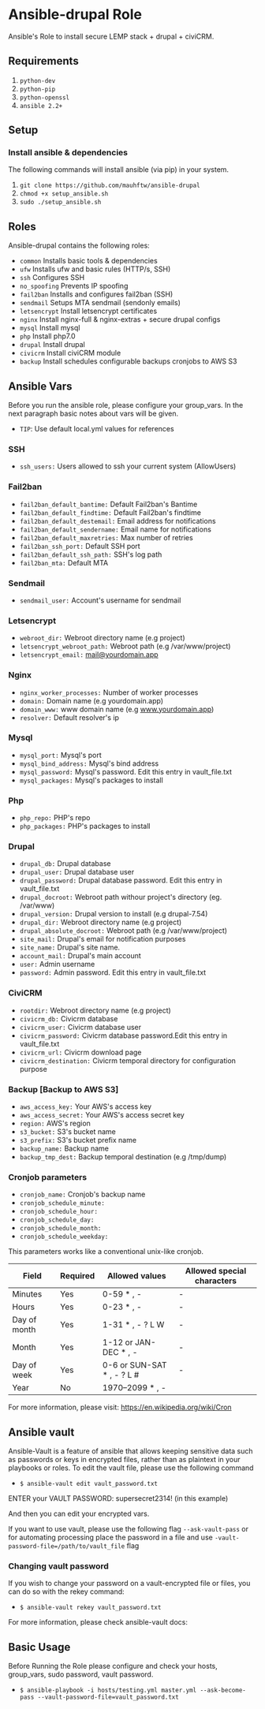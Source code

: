 # Ansible-drupal Role

Ansible's Role to install secure LEMP stack + drupal + civiCRM. 

## Requirements

1. `python-dev` 
2. `python-pip`
3. `python-openssl`
4. `ansible 2.2+`

## Setup

### Install ansible & dependencies

The following commands will install ansible (via pip) in your system.

1. `git clone https://github.com/mauhftw/ansible-drupal`
2. `chmod +x setup_ansible.sh`
3. `sudo ./setup_ansible.sh`

## Roles

Ansible-drupal contains the following roles:

- `common`	Installs basic tools & dependencies
- `ufw`		Installs ufw and basic rules (HTTP/s, SSH)
- `ssh`		Configures SSH
- `no_spoofing`	Prevents IP spoofing
- `fail2ban` 	Installs and configures fail2ban (SSH)
- `sendmail`	Setups MTA sendmail (sendonly emails)
- `letsencrypt`	Install letsencrypt certificates
- `nginx`		Install nginx-full & nginx-extras + secure drupal configs
- `mysql`		Install mysql
- `php`		Install php7.0
- `drupal`	Install drupal
- `civicrm`	Install civiCRM module
- `backup`	Install schedules configurable backups cronjobs to AWS S3

## Ansible Vars

Before you run the ansible role, please configure your group_vars. In the next paragraph basic notes about vars will be given.

- `TIP`: Use default local.yml values for references


### SSH
- `ssh_users:`	  Users allowed to ssh your current system (AllowUsers)
  
### Fail2ban
- `fail2ban_default_bantime:`     Default Fail2ban's Bantime
- `fail2ban_default_findtime:`    Default Fail2ban's findtime
- `fail2ban_default_destemail:`   Email address for notifications
- `fail2ban_default_sendername:`  Email name for notifications
- `fail2ban_default_maxretries:`  Max number of retries
- `fail2ban_ssh_port:`            Default SSH port
- `fail2ban_default_ssh_path:`    SSH's log path
- `fail2ban_mta:`                 Default MTA

### Sendmail
- `sendmail_user:` Account's username for sendmail

### Letsencrypt
- `webroot_dir:` Webroot directory name (e.g project)
- `letsencrypt_webroot_path:` Webroot path (e.g /var/www/project)
- `letsencrypt_email:` mail@yourdomain.app

### Nginx
- `nginx_worker_processes:` Number of worker processes
- `domain:` Domain name (e.g yourdomain.app)
- `domain_www:` www domain name (e.g www.yourdomain.app)
- `resolver:` Default resolver's ip

### Mysql
- `mysql_port:` Mysql's port
- `mysql_bind_address:` Mysql's bind address
- `mysql_password:` Mysql's password. Edit this entry in vault_file.txt 
- `mysql_packages:` Mysql's packages to install

### Php
- `php_repo:` PHP's repo
- `php_packages:` PHP's packages to install


### Drupal
- `drupal_db:` Drupal database
- `drupal_user:` Drupal database user
- `drupal_password:` Drupal database password. Edit this entry in vault_file.txt
- `drupal_docroot:` Webroot path withour project's directory (eg. /var/www)
- `drupal_version:` Drupal version to install (e.g drupal-7.54)
- `drupal_dir:` Webroot directory name (e.g project)
- `drupal_absolute_docroot:` Webroot path (e.g /var/www/project)
- `site_mail:` Drupal's email for notification purposes
- `site_name:` Drupal's site name. 
- `account_mail:` Drupal's main account
- `user:` Admin username 
- `password:` Admin password. Edit this entry in vault_file.txt 

### CiviCRM
- `rootdir:` Webroot directory name (e.g project)
- `civicrm_db:` Civicrm database
- `civicrm_user:` Civicrm database user
- `civicrm_password:` Civicrm database password.Edit this entry in vault_file.txt 
- `civicrm_url:` Civicrm download page
- `civicrm_destination:` Civicrm temporal directory for configuration purpose

### Backup     [Backup to AWS S3]
- `aws_access_key:` Your AWS's access key
- `aws_access_secret:` Your AWS's access secret key
- `region:` AWS's region
- `s3_bucket:` S3's bucket name
- `s3_prefix:` S3's bucket prefix name
- `backup_name:` Backup name
- `backup_tmp_dest:` Backup temporal destination (e.g /tmp/dump)

### Cronjob parameters

- `cronjob_name:` Cronjob's backup name
- `cronjob_schedule_minute:` 
- `cronjob_schedule_hour:` 
- `cronjob_schedule_day:` 
- `cronjob_schedule_month:` 
- `cronjob_schedule_weekday:` 

This parameters works like a conventional unix-like cronjob.


Field	| Required | Allowed values |	Allowed special characters |
------|----------| ---------------|----------------------------|
Minutes |	Yes |	0-59	* , - | - 
Hours |	Yes | 	0-23	* , -	 | - 
Day of month |	Yes |	1-31	* , - ? L W |	- 
Month |	Yes |	1-12 or JAN-DEC	* , - |	- 
Day of week |	Yes |	0-6 or SUN-SAT	* , - ? L # |	- 
Year |	No | 	1970–2099	* , - 


For more information, please visit: https://en.wikipedia.org/wiki/Cron


## Ansible vault

Ansible-Vault is a feature of ansible that allows keeping sensitive data such as passwords or keys in encrypted files, rather than as plaintext in your playbooks or roles. To edit the vault file, please use the following command

- `$ ansible-vault edit vault_password.txt`

ENTER your VAULT PASSWORD: supersecret2314! (in this example)
 
And then you can edit your encrypted vars.

If you want to use vault, please use the following flag `--ask-vault-pass` or for automating processing place the password in a file and use `-vault-password-file=/path/to/vault_file` flag

### Changing vault password

If you wish to change your password on a vault-encrypted file or files, you can do so with the rekey command:

- `$ ansible-vault rekey vault_password.txt`

For more information, please check ansible-vault docs: 

## Basic Usage

Before Running the Role please configure and check your hosts, group_vars, sudo password, vault password.

- `$ ansible-playbook -i hosts/testing.yml master.yml --ask-become-pass --vault-password-file=vault_password.txt`
